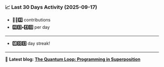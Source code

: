 <!--START_STATS-->
### 📈 Last 30 Days Activity (2025-09-17)  
- **🎱🎱2️⃣** contributions  
- **2️⃣9️⃣•4️⃣0️⃣** per day
---
- **1️⃣0️⃣9️⃣** day streak!
---
📝 **Latest blog:** [**The Quantum Loop: Programming in Superposition**](https://andriak.com/blog/quantum-loop)
<!--END_STATS-->
